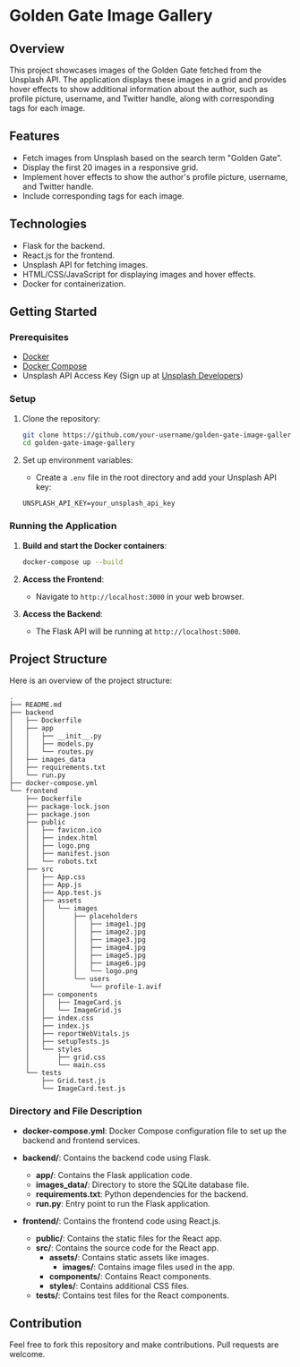 # Golden Gate Image Gallery

## Overview

This project showcases images of the Golden Gate fetched from the Unsplash API. The application displays these images in a grid and provides hover effects to show additional information about the author, such as profile picture, username, and Twitter handle, along with corresponding tags for each image.

## Features

- Fetch images from Unsplash based on the search term "Golden Gate".
- Display the first 20 images in a responsive grid.
- Implement hover effects to show the author's profile picture, username, and Twitter handle.
- Include corresponding tags for each image.

## Technologies

- Flask for the backend.
- React.js for the frontend.
- Unsplash API for fetching images.
- HTML/CSS/JavaScript for displaying images and hover effects.
- Docker for containerization.

## Getting Started

### Prerequisites

- [Docker](https://www.docker.com/products/docker-desktop)
- [Docker Compose](https://docs.docker.com/compose/install/)
- Unsplash API Access Key (Sign up at [Unsplash Developers](https://unsplash.com/developers))

### Setup

1. Clone the repository:
    ```bash
    git clone https://github.com/your-username/golden-gate-image-gallery.git
    cd golden-gate-image-gallery
    ```

2. Set up environment variables:
    - Create a `.env` file in the root directory and add your Unsplash API key:
    ```env
    UNSPLASH_API_KEY=your_unsplash_api_key
    ```

### Running the Application

1. **Build and start the Docker containers**:
    ```bash
    docker-compose up --build
    ```

2. **Access the Frontend**:
    - Navigate to `http://localhost:3000` in your web browser.

3. **Access the Backend**:
    - The Flask API will be running at `http://localhost:5000`.


## Project Structure

Here is an overview of the project structure:

```
.
├── README.md
├── backend
│   ├── Dockerfile
│   ├── app
│   │   ├── __init__.py
│   │   ├── models.py
│   │   └── routes.py
│   ├── images_data
│   ├── requirements.txt
│   └── run.py
├── docker-compose.yml
└── frontend
    ├── Dockerfile
    ├── package-lock.json
    ├── package.json
    ├── public
    │   ├── favicon.ico
    │   ├── index.html
    │   ├── logo.png
    │   ├── manifest.json
    │   └── robots.txt
    ├── src
    │   ├── App.css
    │   ├── App.js
    │   ├── App.test.js
    │   ├── assets
    │   │   └── images
    │   │       ├── placeholders
    │   │       │   ├── image1.jpg
    │   │       │   ├── image2.jpg
    │   │       │   ├── image3.jpg
    │   │       │   ├── image4.jpg
    │   │       │   ├── image5.jpg
    │   │       │   ├── image6.jpg
    │   │       │   └── logo.png
    │   │       └── users
    │   │           └── profile-1.avif
    │   ├── components
    │   │   ├── ImageCard.js
    │   │   └── ImageGrid.js
    │   ├── index.css
    │   ├── index.js
    │   ├── reportWebVitals.js
    │   ├── setupTests.js
    │   └── styles
    │       ├── grid.css
    │       └── main.css
    └── tests
        ├── Grid.test.js
        └── ImageCard.test.js
```

### Directory and File Description


- **docker-compose.yml**: Docker Compose configuration file to set up the backend and frontend services.


- **backend/**: Contains the backend code using Flask.
  - **app/**: Contains the Flask application code.
  - **images_data/**: Directory to store the SQLite database file.
  - **requirements.txt**: Python dependencies for the backend.
  - **run.py**: Entry point to run the Flask application.
  

- **frontend/**: Contains the frontend code using React.js.
  - **public/**: Contains the static files for the React app.
  - **src/**: Contains the source code for the React app.
    - **assets/**: Contains static assets like images.
      - **images/**: Contains image files used in the app.
    - **components/**: Contains React components.
    - **styles/**: Contains additional CSS files.
  - **tests/**: Contains test files for the React components.

## Contribution

Feel free to fork this repository and make contributions. Pull requests are welcome.
